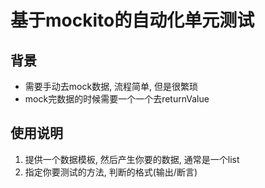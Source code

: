 # 基于mockito的自动化单元测试

## 背景
* 需要手动去mock数据, 流程简单, 但是很繁琐
* mock完数据的时候需要一个一个去returnValue

## 使用说明
1. 提供一个数据模板, 然后产生你要的数据, 通常是一个list
2. 指定你要测试的方法, 判断的格式(输出/断言)